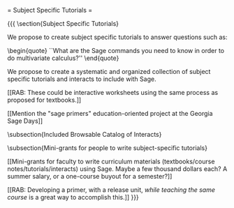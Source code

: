 = Subject Specific Tutorials =

{{{
\section{Subject Specific Tutorials}

We propose to create subject specific tutorials to answer questions such as:

\begin{quote}
``What are the Sage commands you need to know in order to do multivariate calculus?''
\end{quote}

We propose to create a systematic and organized collection of subject specific tutorials and interacts to include with Sage.  

[[RAB: These could be interactive worksheets using the same process as proposed for textbooks.]]

[[Mention the "sage primers" education-oriented project at the Georgia Sage Days]]

\subsection{Included Browsable Catalog of Interacts}

\subsection{Mini-grants for people to write subject-specific tutorials}

[[Mini-grants for faculty to write curriculum materials (textbooks/course notes/tutorials/interacts) using Sage. Maybe a few thousand dollars each? A summer salary, or a one-course buyout for a semester?]]

[[RAB: Developing a primer, with a release unit, *while teaching the same course* is a great way to accomplish this.]]
}}}
